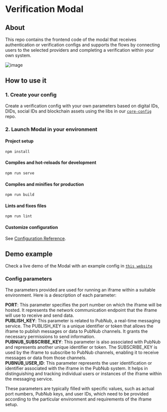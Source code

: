 # Verification Modal

## About

This repo contains the frontend code of the modal that receives authentication or verification configs and supports the flows by connecting users to the selected providers and completing a verification within your own system.

![image](https://github.com/walliDprotocol/verification-modal/assets/39834004/079ace06-141f-437f-beab-d33b1159ed68)

## How to use it

### 1. Create your config

Create a verification config with your own parameters based on digital IDs, DIDs, social IDs and blockchain assets using the libs in our [`core-config`](https://github.com/walliDprotocol/core-config) repo.

### 2. Launch Modal in your environment

#### Project setup

```
npm install
```

#### Compiles and hot-reloads for development

```
npm run serve
```

#### Compiles and minifies for production

```
npm run build
```

#### Lints and fixes files

```
npm run lint
```

#### Customize configuration

See [Configuration Reference](https://cli.vuejs.org/config/).

## Demo example

Check a live demo of the Modal with an example config in [`this website`](https://sdk-iframe.herokuapp.com/)

### Config parameters

The parameters provided are used for running an iframe within a suitable environment. Here is a description of each parameter:

**PORT**: This parameter specifies the port number on which the iframe will be hosted. It represents the network communication endpoint that the iframe will use to receive and send data.
<br/>
**PUBLISH_KEY**: This parameter is related to PubNub, a real-time messaging service. The PUBLISH_KEY is a unique identifier or token that allows the iframe to publish messages or data to PubNub channels. It grants the necessary permissions to send information.
<br/>
**PUBNUB_SUBSCRIBE_KEY**: This parameter is also associated with PubNub and represents another unique identifier or token. The SUBSCRIBE_KEY is used by the iframe to subscribe to PubNub channels, enabling it to receive messages or data from those channels.
<br/>
**PUBNUB_USER_ID**: This parameter represents the user identification or identifier associated with the iframe in the PubNub system. It helps in distinguishing and tracking individual users or instances of the iframe within the messaging service.

These parameters are typically filled with specific values, such as actual port numbers, PubNub keys, and user IDs, which need to be provided according to the particular environment and requirements of the iframe setup.
